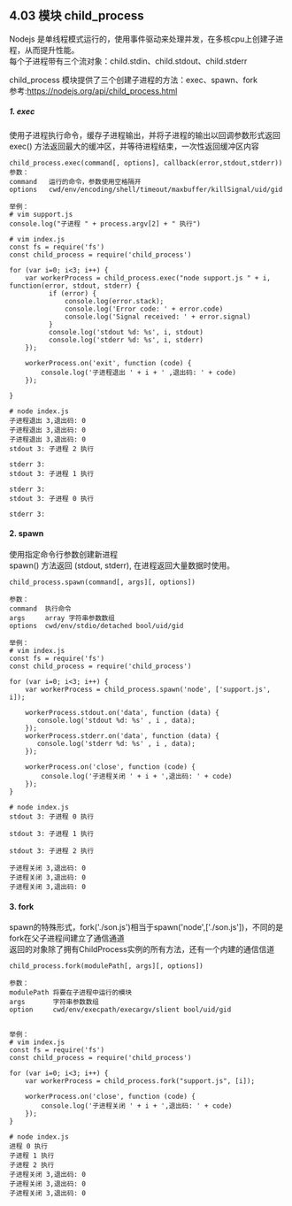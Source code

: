 ## 4.03 模块 child_process 


Nodejs 是单线程模式运行的，使用事件驱动来处理并发，在多核cpu上创建子进程，从而提升性能。      
每个子进程带有三个流对象：child.stdin、child.stdout、child.stderr         

child_process 模块提供了三个创建子进程的方法：exec、spawn、fork          
参考:<https://nodejs.org/api/child_process.html>    


##### 1. exec
使用子进程执行命令，缓存子进程输出，并将子进程的输出以回调参数形式返回         
exec() 方法返回最大的缓冲区，并等待进程结束，一次性返回缓冲区内容      
```
child_process.exec(command[, options], callback(error,stdout,stderr))
参数：
command   运行的命令，参数使用空格隔开
options   cwd/env/encoding/shell/timeout/maxbuffer/killSignal/uid/gid

举例：
# vim support.js
console.log("子进程 " + process.argv[2] + " 执行")

# vim index.js
const fs = require('fs')
const child_process = require('child_process')

for (var i=0; i<3; i++) {
    var workerProcess = child_process.exec("node support.js " + i, function(error, stdout, stderr) {
          if (error) {
              console.log(error.stack);
              console.log('Error code: ' + error.code)
              console.log('Signal received: ' + error.signal)
          }
          console.log('stdout %d: %s', i, stdout)
          console.log('stderr %d: %s', i, stderr)
    });
  
    workerProcess.on('exit', function (code) {
        console.log('子进程退出 ' + i + ' ,退出码: ' + code)
    });
 
}

# node index.js
子进程退出 3,退出码: 0
子进程退出 3,退出码: 0
子进程退出 3,退出码: 0
stdout 3: 子进程 2 执行

stderr 3: 
stdout 3: 子进程 1 执行

stderr 3: 
stdout 3: 子进程 0 执行

stderr 3: 
```

#### 2. spawn
使用指定命令行参数创建新进程             
spawn() 方法返回 (stdout, stderr), 在进程返回大量数据时使用。     
```
child_process.spawn(command[, args][, options])

参数：
command  执行命令
args     array 字符串参数数组
options  cwd/env/stdio/detached bool/uid/gid

举例：
# vim index.js
const fs = require('fs')
const child_process = require('child_process')

for (var i=0; i<3; i++) {
    var workerProcess = child_process.spawn('node', ['support.js', i]);
 
    workerProcess.stdout.on('data', function (data) {
       console.log('stdout %d: %s' , i , data);
    });
    workerProcess.stderr.on('data', function (data) {
       console.log('stderr %d: %s' , i , data);
    });
  
    workerProcess.on('close', function (code) {
        console.log('子进程关闭 ' + i + ',退出码: ' + code)
    });
}

# node index.js
stdout 3: 子进程 0 执行

stdout 3: 子进程 1 执行

stdout 3: 子进程 2 执行

子进程关闭 3,退出码: 0
子进程关闭 3,退出码: 0
子进程关闭 3,退出码: 0
```

#### 3. fork
spawn的特殊形式，fork('./son.js')相当于spawn('node',['./son.js'])，不同的是fork在父子进程间建立了通信通道         
返回的对象除了拥有ChildProcess实例的所有方法，还有一个内建的通信信道    
```
child_process.fork(modulePath[, args][, options])

参数：
modulePath 将要在子进程中运行的模块
args       字符串参数数组
option     cwd/env/execpath/execargv/slient bool/uid/gid  


举例：
# vim index.js
const fs = require('fs')
const child_process = require('child_process')

for (var i=0; i<3; i++) {
    var workerProcess = child_process.fork("support.js", [i]);
 
    workerProcess.on('close', function (code) {
        console.log('子进程关闭 ' + i + ',退出码: ' + code)
    });
}

# node index.js
进程 0 执行
子进程 1 执行
子进程 2 执行
子进程关闭 3,退出码: 0
子进程关闭 3,退出码: 0
子进程关闭 3,退出码: 0
```
